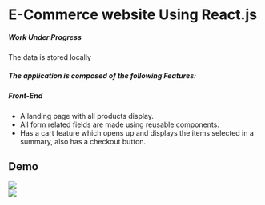 <h1> E-Commerce website Using React.js </h1>
<h5>Work Under Progress</h5>
<p>
The data is stored locally
<h5>The application is composed of the following Features:</h5>

<h5>Front-End</h5>
<ul>
<li>
A landing page with all products display.
</li>
<li>
All form related fields are made using reusable components.

</li>
<li>
Has a cart feature which opens up and displays the items selected in a summary, also has a checkout button.

</li>

</ul>
<h2>Demo</h2>
<p>
<img src="https://github.com/YeshiwasT/Electronics_E-Shopping_Using_React/tree/main/readme-asset/1.jpg"><br/>
<img src="https://github.com/YeshiwasT/Electronics_E-Shopping_Using_React/tree/main/readme-asset/2.jpg"><br/>

</p>
</p>
